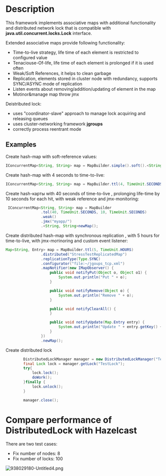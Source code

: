 # Description

This framework implements associative maps with additional functionality and distributed network lock that is compatible with **java.util.concurrent.locks.Lock** interface.


Extended associative maps provide following functionality:

* Time-to-live strategy, life time of each element is restricted to configured value
* Tenaciouse-Of-life, life time of each element is prolonged if it is used often
* Weak/Soft References, it helps to clean garbage
* Replication, elements stored in cluster node with redundancy, supports SYNC/ASYNC mode of replication
* Listen events about removing/addition/updating of  element in the map
* Motinor&manage map throw jmx

Deistributed lock:

* uses "coordinator-slave" approach to manage lock acquiring and releasing queues
* uses cluster-networking framework **jgroups**
* correctly process reentrant mode


## Examples


Create hash-map with soft-reference values:
```java
IConcurrentMap<String, String> map = MapBuilder.simple().soft().<String, String>newMap();

```

Create hash-map with 4 seconds to time-to-live:
```java
IConcurrentMap<String, String> map = MapBuilder.ttl(4, TimeUnit.SECONDS).<String, String>newMap();

```
Create hash-карты with 40 seconds of time-to-live , prolonging life-time by 10 seconds for each hit, with weak reference and jmx-monitoring:
```java
 IConcurrentMap<String, String> map = MapBuilder
                .tol(40, TimeUnit.SECONDS, 10, TimeUnit.SECONDS)
                .weak()
                .jmx("myapp/")
                .<String, String>newMap();

```

Create distributed hash-map with synchronous replication , with  5 hours for time-to-live, with jmx-moтinoring and custom event listener:
```java
Map<String, Entry> map = MapBuilder.ttl(5, TimeUnit.HOURS)
                .distributed("StressTestReplicatedMap")
                .replicationType(Type.SYNC)
                .configurator("file:~/jgoups_tcp.xml")
                .mapNotifier(new IMapObserver() {
                    public void notifyPut(Object o, Object o1) {
                        System.out.println("Put " + o);
                    }

                    public void notifyRemove(Object o) {
                        System.out.println("Remove " + o);
                    }

                    public void notifyClearAll() {
                    }

                    public void notifyUpdate(Map.Entry entry) {
                        System.out.println("Update " + entry.getKey() + " value=" + entry.getValue());
                    }
                })
                .newMap();
```
Create distributed lock
```java
        DistributedLockManager manager = new DistributedLockManager("Test");  //cluster name in terms of jgroups
        final Lock lock = manager.getLock("TestLock");
        try{
            lock.lock();
            doWork();
        }finally {
            lock.unlock();
        }

        manager.close();
```

# Compare performance of DistributedLock with Hazelcast

There are two test cases:

* Fix number of nodes:  8
* Fix number of locks: 100

![938029180-Untitled4.png](https://bitbucket.org/repo/MXxRdA/images/3396160520-938029180-Untitled4.png)
